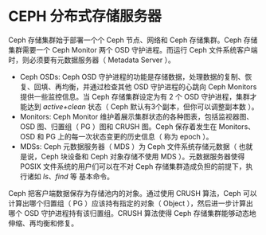 # CEPH 分布式存储服务器

Ceph 存储集群始于部署一个个 Ceph 节点、网络和 Ceph 存储集群。Ceph 存储集群需要一个 Ceph Monitor 两个 OSD 守护进程。而运行 Ceph 文件系统客户端时，则必须要有元数据服务器（ Metadata Server ）。

- Ceph OSDs: Ceph OSD 守护进程的功能是存储数据，处理数据的复制、恢复、回填、再均衡，并通过检查其他 OSD 守护进程的心跳向 Ceph Monitors 提供一些监控信息。当 Ceph 存储集群设定为有 2 个 OSD 守护进程，集群才能达到 *active+clean* 状态（ Ceph 默认有3个副本，但你可以调整副本数 ）。
- Monitors: Ceph Monitor 维护着展示集群状态的各种图表，包括监视器图、OSD 图、归置组（ PG ）图和 CRUSH 图。Ceph 保存着发生在 Monitors、OSD 和 PG 上的每一次状态变更的历史信息（ 称为 epoch ）。
- MDSs: Ceph 元数据服务器（ MDS ）为 Ceph 文件系统存储元数据（ 也就是说，Ceph 块设备和 Ceph 对象存储不使用 MDS ）。元数据服务器使得 POSIX 文件系统的用户们可以在不对 Ceph 存储集群造成负担的前提下，执行诸如 *ls*、*find* 等 基本命令。

Ceph 把客户端数据保存为存储池内的对象。通过使用 CRUSH 算法，Ceph 可以计算出哪个归置组（ PG ）应该持有指定的对象（ Object ），然后进一步计算出哪个 OSD 守护进程持有该归置组。CRUSH 算法使得 Ceph 存储集群能够动态地伸缩、再均衡和修复。
